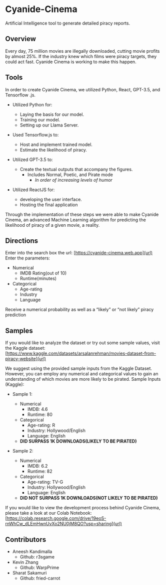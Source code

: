 # Cyanide-Cinema
Artificial Intelligence tool to generate detailed piracy reports. 

## Overview
Every day, 75 million movies are illegally downloaded, cutting movie profits by almost 25%. If the industry knew which films were piracy targets, they could act fast. Cyanide Cinema is working to make this happen.

## Tools
In order to create Cyanide Cinema, we utilized Python, React, GPT-3.5, and Tensorflow .js. 

- Utilized Python for:
  - Laying the basis for our model.
  - Training our model.
  - Setting up our Llama Server.

- Used Tensorflow.js to:
  - Host and implement trained model.
  - Estimate the likelihood of piracy.

- Utilized GPT-3.5 to:
  - Create the textual outputs that accompany the figures.
    - Includes Normal, Poetic, and Pirate mode
      - *In order of increasing levels of humor* 

- Utilized ReactJS for:
  - developing the user interface.
  - Hosting the final application

Through the implementation of these steps we were able to make Cyanide Cinema, an advanced Machine Learning algorithm for predicting the likelihood of piracy of a given movie, a reality.


## Directions
Enter into the search box the url: [https://cyanide-cinema.web.app](url)
Enter the parameters:
- Numerical
  - IMDB Rating(out of 10)
  - Runtime(minutes)
- Categorical
  - Age-rating
  - Industry
  - Language

Receive a numerical probability as well as a “likely” or “not likely” piracy prediction

## Samples
If you would like to analyze the dataset or try out some sample values, visit the Kaggle dataset: [https://www.kaggle.com/datasets/arsalanrehman/movies-dataset-from-piracy-website](url)

We suggest using the provided sample inputs from the Kaggle Dataset. However, you can employ any numerical and categorical values to gain an understanding of which movies are more likely to be pirated.
Sample Inputs (Kaggle):
- Sample 1:
  - Numerical
    - IMDB: 4.6
    - Runtime: 80
  - Categorical
    - Age-rating: R
    - Industry: Hollywood/English
    - Language: English
  - **DID SURPASS 1K DOWNLOADS(LIKELY TO BE PIRATED)**
 
 - Sample 2:
    - Numerical
      - IMDB: 6.2
      - Runtime: 82
    - Categorical
      - Age-rating: TV-G
      - Industry: Hollywood/English
      - Language: English
    - **DID NOT SURPASS 1K DOWNLOADS(NOT LIKELY TO BE PIRATED)**

If you would like to view the development process behind Cyanide Cinema, please take a look at our Colab Notebook: [https://colab.research.google.com/drive/19eoS-rnWhCw_dLEmHwnUvXo2NU0jM8QO?usp=sharing](url)

## Contributors
- Aneesh Kandimalla 
  - Github: r3sgame
- Kevin Zhang
  - Github: WarpPrime
- Sharat Sakamuri
  - Github: fried-carrot

